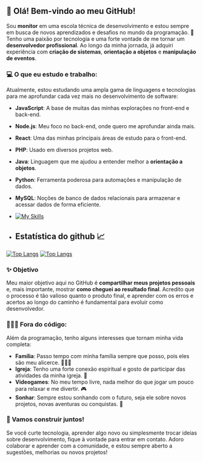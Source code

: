 ## 👋 Olá! Bem-vindo ao meu GitHub!

Sou **monitor** em uma escola técnica de desenvolvimento e estou sempre em busca de novos aprendizados e desafios no mundo da programação. 🚀 Tenho uma paixão por tecnologia e uma forte vontade de me tornar um **desenvolvedor profissional**. Ao longo da minha jornada, já adquiri experiência com **criação de sistemas**, **orientação a objetos** e **manipulação de eventos**.

### 💻 O que eu estudo e trabalho:

Atualmente, estou estudando uma ampla gama de linguagens e tecnologias para me aprofundar cada vez mais no desenvolvimento de software:

- **JavaScript**: A base de muitas das minhas explorações no front-end e back-end.
- **Node.js**: Meu foco no back-end, onde quero me aprofundar ainda mais.
- **React**: Uma das minhas principais áreas de estudo para o front-end.
- **PHP**: Usado em diversos projetos web.
- **Java**: Linguagem que me ajudou a entender melhor a **orientação a objetos**.
- **Python**: Ferramenta poderosa para automações e manipulação de dados.
- **MySQL**: Noções de banco de dados relacionais para armazenar e acessar dados de forma eficiente.
- [![My Skills](https://skillicons.dev/icons?i=js,html,css,nodejs,php,react,mysql,java)](https://skillicons.dev)

- ## Estatística do github 📈
[![Top Langs](https://github-readme-stats.vercel.app/api/top-langs/?username=enzoea)](https://github.com/anuraghazra/github-readme-stats) 
[![Top Langs](https://github-readme-stats.vercel.app/api/top-langs/?username=enzoea&layout=compact)](https://github.com/anuraghazra/github-readme-stats)
### ✨ Objetivo

Meu maior objetivo aqui no GitHub é **compartilhar meus projetos pessoais** e, mais importante, mostrar **como cheguei ao resultado final**. Acredito que o processo é tão valioso quanto o produto final, e aprender com os erros e acertos ao longo do caminho é fundamental para evoluir como desenvolvedor.

### 👨‍👩‍👦 Fora do código:

Além da programação, tenho alguns interesses que tornam minha vida completa:

- **Família**: Passo tempo com minha família sempre que posso, pois eles são meu alicerce. 👨‍👩‍👦
- **Igreja**: Tenho uma forte conexão espiritual e gosto de participar das atividades da minha igreja. 🙏
- **Videogames**: No meu tempo livre, nada melhor do que jogar um pouco para relaxar e me divertir. 🎮
- **Sonhar**: Sempre estou sonhando com o futuro, seja ele sobre novos projetos, novas aventuras ou conquistas. 🌟

### 🌟 Vamos construir juntos!

Se você curte tecnologia, aprender algo novo ou simplesmente trocar ideias sobre desenvolvimento, fique à vontade para entrar em contato. Adoro colaborar e aprender com a comunidade, e estou sempre aberto a sugestões, melhorias ou novos projetos!
